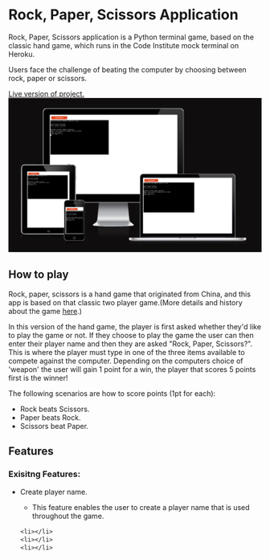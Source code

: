 # Rock, Paper, Scissors Application

<p>Rock, Paper, Scissors application is a Python terminal game, based on the classic hand game, which runs in the Code Institute mock terminal on Heroku.</p>
<p>Users face the challenge of beating the computer by choosing between rock, paper or scissors.</p>
<a href="https://rock-paper-scissors-python-app.herokuapp.com/">Live version of project.<a>
<img src="assets/readme-images/responsive.png">
  <h2>How to play</h2>
  <p>Rock, paper, scissors is a hand game that originated from China, and this app is based on that classic two player game.(More details and history about the game <a href="https://en.wikipedia.org/wiki/Rock_paper_scissors">here</a>.)</p>
  <p>In this version of the hand game, the player is first asked whether they'd like to play the game or not. If they choose to play the game the user can then enter their player name and then they are asked "Rock, Paper, Scissors?". This is where the player must type in one of the three items available to compete against the computer. Depending on the computers choice of 'weapon' the user will gain 1 point for a win, the player that scores 5 points first is the winner!</p>
  <p>The following scenarios are how to score points (1pt for each):</p>
  <ul>
    <li>Rock beats Scissors.</li>
    <li>Paper beats Rock.</li>
    <li>Scissors beat Paper.</li>
  </ul>
  
  <h2>Features</h2>
  <h3>Exisitng Features:</h3>
  <ul>
    <li>Create player name.</li>
      <ul>
        <li>This feature enables the user to create a player name that is used throughout the game.</li>
      </ul>
    
    <li></li>
    <li></li>
    <li></li>
  </ul>
